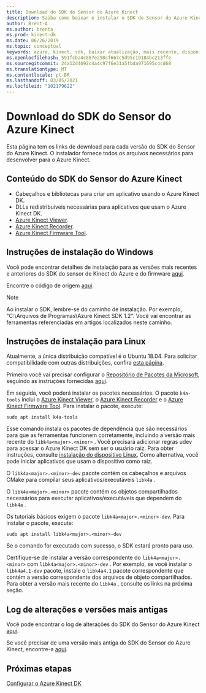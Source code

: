 ```yaml
---
title: Download do SDK do Sensor do Azure Kinect
description: Saiba como baixar e instalar o SDK do Sensor do Azure Kinect no Windows e no Linux.
author: Brent-A
ms.author: brenta
ms.prod: kinect-dk
ms.date: 06/26/2019
ms.topic: conceptual
keywords: azure, kinect, sdk, baixar atualização, mais recente, disponível, instalar
ms.openlocfilehash: 591fcba4c887e298cf667c5d95c19184bc213ffe
ms.sourcegitcommit: 24a12d4692c4a4c97f6e31a5fbda971695c4cd68
ms.translationtype: MT
ms.contentlocale: pt-BR
ms.lasthandoff: 03/05/2021
ms.locfileid: "102179622"
---
```

# <a name="azure-kinect-sensor-sdk-download"></a>Download do SDK do Sensor do Azure Kinect

Esta página tem os links de download para cada versão do SDK do Sensor do Azure Kinect. O instalador fornece todos os arquivos necessários para desenvolver para o Azure Kinect.

## <a name="azure-kinect-sensor-sdk-contents"></a>Conteúdo do SDK do Sensor do Azure Kinect

- Cabeçalhos e bibliotecas para criar um aplicativo usando o Azure Kinect DK.
- DLLs redistribuíveis necessárias para aplicativos que usam o Azure Kinect DK.
- [Azure Kinect Viewer](azure-kinect-viewer.md).
- [Azure Kinect Recorder](azure-kinect-recorder.md).
- [Azure Kinect Firmware Tool](azure-kinect-firmware-tool.md).

## <a name="windows-installation-instructions"></a>Instruções de instalação do Windows

Você pode encontrar detalhes de instalação para as versões mais recentes e anteriores do SDK do sensor de Kinect do Azure e do firmware [aqui](https://github.com/microsoft/Azure-Kinect-Sensor-SDK/blob/develop/docs/usage.md).

Encontre o código de origem [aqui](https://github.com/microsoft/Azure-Kinect-Sensor-SDK).

> [!NOTE]
> Ao instalar o SDK, lembre-se do caminho de instalação. Por exemplo, "C:\Arquivos de Programas\Azure Kinect SDK 1.2". Você vai encontrar as ferramentas referenciadas em artigos localizados neste caminho.

## <a name="linux-installation-instructions"></a>Instruções de instalação para Linux

Atualmente, a única distribuição compatível é o Ubuntu 18.04. Para solicitar compatibilidade com outras distribuições, confira [esta página](https://aka.ms/azurekinectfeedback).

Primeiro você vai precisar configurar o [Repositório de Pacotes da Microsoft](https://packages.microsoft.com/), seguindo as instruções fornecidas [aqui](/windows-server/administration/linux-package-repository-for-microsoft-software).

Em seguida, você poderá instalar os pacotes necessários. O pacote `k4a-tools` inclui o [Azure Kinect Viewer](azure-kinect-viewer.md), o [Azure Kinect Recorder](record-sensor-streams-file.md) e o [Azure Kinect Firmware Tool](azure-kinect-firmware-tool.md). Para instalar o pacote, execute:

`sudo apt install k4a-tools`
 
Esse comando instala os pacotes de dependência que são necessários para que as ferramentas funcionem corretamente, incluindo a versão mais recente do `libk4a<major>.<minor>` . Você precisará adicionar regras udev para acessar o Azure Kinect DK sem ser o usuário raiz. Para obter instruções, consulte [instalação do dispositivo Linux](https://github.com/microsoft/Azure-Kinect-Sensor-SDK/blob/develop/docs/usage.md#linux-device-setup). Como alternativa, você pode iniciar aplicativos que usam o dispositivo como raiz.

O `libk4a<major>.<minor>-dev` pacote contém os cabeçalhos e arquivos CMake para compilar seus aplicativos/executáveis `libk4a` .

O `libk4a<major>.<minor>` pacote contém os objetos compartilhados necessários para executar aplicativos/executáveis que dependem do `libk4a` .

Os tutoriais básicos exigem o pacote `libk4a<major>.<minor>-dev`. Para instalar o pacote, execute:

`sudo apt install libk4a<major>.<minor>-dev` 

Se o comando for executado com sucesso, o SDK estará pronto para uso.

Certifique-se de instalar a versão correspondente do `libk4a<major>.<minor>` com `libk4a<major>.<minor>-dev` . Por exemplo, se você instalar o `libk4a4.1-dev` pacote, instale o `libk4a4.1` pacote correspondente que contém a versão correspondente dos arquivos de objeto compartilhados. Para obter a versão mais recente do `libk4a` , consulte os links na próxima seção.

## <a name="change-log-and-older-versions"></a>Log de alterações e versões mais antigas

Você pode encontrar o log de alterações do SDK do Sensor do Azure Kinect [aqui](https://github.com/microsoft/Azure-Kinect-Sensor-SDK/blob/develop/CHANGELOG.md).

Se você precisar de uma versão mais antiga do SDK do Sensor do Azure Kinect, encontre-a [aqui](https://github.com/microsoft/Azure-Kinect-Sensor-SDK/blob/develop/docs/usage.md).

## <a name="next-steps"></a>Próximas etapas

[Configurar o Azure Kinect DK](set-up-azure-kinect-dk.md)
